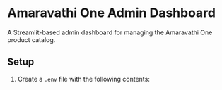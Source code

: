 # Amaravathi One Admin Dashboard

A Streamlit-based admin dashboard for managing the Amaravathi One product catalog.

## Setup

1. Create a `.env` file with the following contents: 